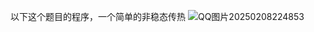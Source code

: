 以下这个题目的程序，一个简单的非稳态传热
![QQ图片20250208224853](https://github.com/user-attachments/assets/72baf6cc-981d-4b50-b5f6-5f78b13ffb7c)

